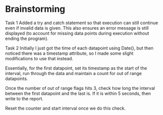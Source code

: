 # Brainstorming

Task 1
Added a try and catch statement so that execution can still continue even if invalid data is given. This also ensures an error message is still displayed (to account for missing data points during execution without ending the program).

Task 2
Initially I just got the time of each datapoint using Date(), but then noticed there was a timestamp attribute, so I made some slight modifications to use that instead.

Essentially, for the first datapoint, set its timestamp as the start of the interval, run through the data and maintain a count for out of range datapoints.

Once the number of out of range flags hits 3, check how long the interval between the first datapoint and the last is. If it is within 5 seconds, then write to the report.

Reset the counter and start interval once we do this check.
